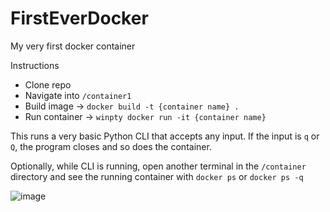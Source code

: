 # FirstEverDocker
My very first docker container

Instructions
- Clone repo
- Navigate into `/container1`
- Build image -> `docker build -t {container name} .`
- Run container -> `winpty docker run -it {container name}`

This runs a very basic Python CLI that accepts any input. If the input is `q` or `Q`, the program closes and so does the container.

Optionally, while CLI is running, open another terminal in the `/container` directory and see the running container with `docker ps` or `docker ps -q`

![image](https://github.com/Stuart-Yee/FirstEverDocker/assets/75331586/058945ac-fa13-469c-968d-493d521ca828)
